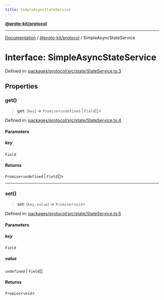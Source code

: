 ```yaml
---
title: SimpleAsyncStateService
---
```


[**@proto-kit/protocol**](../README.md)

***

[Documentation](../../../README.md) / [@proto-kit/protocol](../README.md) / SimpleAsyncStateService

# Interface: SimpleAsyncStateService

Defined in: [packages/protocol/src/state/StateService.ts:3](https://github.com/proto-kit/framework/blob/28efa802e3737fc3b77339148b307ef7246f3ef1/packages/protocol/src/state/StateService.ts#L3)

## Properties

### get()

> **get**: (`key`) => `Promise`\<`undefined` \| `Field`[]\>

Defined in: [packages/protocol/src/state/StateService.ts:4](https://github.com/proto-kit/framework/blob/28efa802e3737fc3b77339148b307ef7246f3ef1/packages/protocol/src/state/StateService.ts#L4)

#### Parameters

##### key

`Field`

#### Returns

`Promise`\<`undefined` \| `Field`[]\>

***

### set()

> **set**: (`key`, `value`) => `Promise`\<`void`\>

Defined in: [packages/protocol/src/state/StateService.ts:5](https://github.com/proto-kit/framework/blob/28efa802e3737fc3b77339148b307ef7246f3ef1/packages/protocol/src/state/StateService.ts#L5)

#### Parameters

##### key

`Field`

##### value

`undefined` | `Field`[]

#### Returns

`Promise`\<`void`\>

